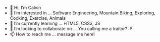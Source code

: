 - 👋 Hi, I’m Calvin
- 👀 I’m interested in ... Software Engineering, Mountain Biking, Exploring, Cooking, Exercise, Animals
- 🌱 I’m currently learning ... HTML5, CSS3, JS
- 💞️ I’m looking to collaborate on ... You calling me a traitor? :P
- 📫 How to reach me ... message me here!

<!---
calvinM17/calvinM17 is a ✨ special ✨ repository because its `README.md` (this file) appears on your GitHub profile.
You can click the Preview link to take a look at your changes.
--->

